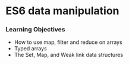 # ES6 data manipulation

### Learning Objectives
 - How to use map, filter and reduce on arrays
 - Typed arrays
 - The Set, Map, and Weak link data structures